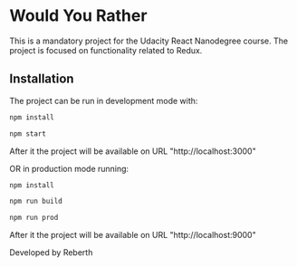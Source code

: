 # Would You Rather

This is a mandatory project for the Udacity React Nanodegree course. The project is focused on functionality related to Redux.

## Installation

The project can be run in development mode with:
```bash
npm install
```
```bash
npm start
```
After it the project will be available on URL "http://localhost:3000"

OR in production mode running:
```bash
npm install
```
```bash
npm run build
```
```bash
npm run prod
```
After it the project will be available on URL "http://localhost:9000"


Developed by Reberth